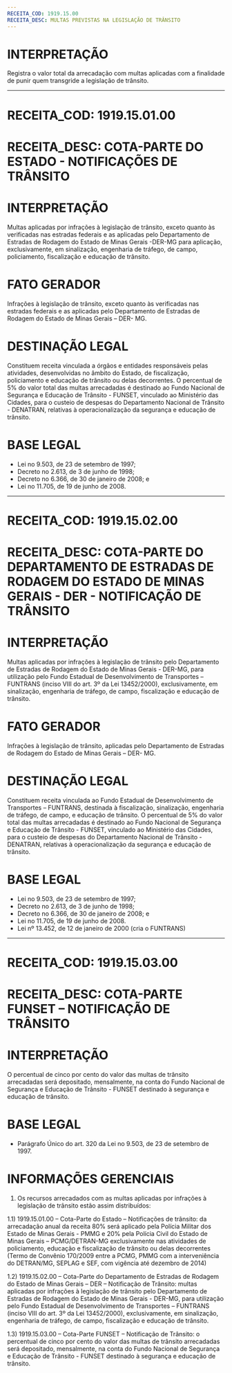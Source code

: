 ```yaml
---
RECEITA_COD: 1919.15.00
RECEITA_DESC: MULTAS PREVISTAS NA LEGISLAÇÃO DE TRÂNSITO
---
```


# INTERPRETAÇÃO
Registra o valor total da arrecadação com multas aplicadas com a finalidade de 
punir quem transgride a legislação de trânsito.

-------------------------------------------------------------------------------

# RECEITA_COD: 1919.15.01.00
# RECEITA_DESC: COTA-PARTE DO ESTADO - NOTIFICAÇÕES DE TRÂNSITO

# INTERPRETAÇÃO
Multas aplicadas por infrações à legislação de trânsito, exceto quanto às verificadas nas estradas federais e as aplicadas pelo Departamento de Estradas de Rodagem do Estado de Minas Gerais -DER-MG para aplicação, exclusivamente, em sinalização, engenharia de tráfego, de campo, policiamento, fiscalização e educação de trânsito.

# FATO GERADOR
Infrações à legislação de trânsito, exceto quanto às verificadas nas estradas federais e as aplicadas pelo Departamento de Estradas de Rodagem do Estado de Minas Gerais – DER- MG.

# DESTINAÇÃO LEGAL
Constituem receita vinculada a órgãos e entidades responsáveis pelas atividades, desenvolvidas no âmbito do Estado, de fiscalização, policiamento e educação de trânsito ou delas decorrentes.
O percentual de 5% do valor total das multas arrecadadas é destinado ao Fundo Nacional de Segurança e Educação de Trânsito - FUNSET, vinculado ao Ministério das Cidades, para o custeio de despesas do Departamento Nacional de Trânsito - DENATRAN, relativas à operacionalização da segurança e educação de trânsito.

# BASE LEGAL
- Lei no 9.503, de 23 de setembro de 1997;
- Decreto no 2.613, de 3 de junho de 1998;
- Decreto no 6.366, de 30 de janeiro de 2008; e
- Lei no 11.705, de 19 de junho de 2008.

-------------------------------------------------------------------------------

# RECEITA_COD: 1919.15.02.00
# RECEITA_DESC: COTA-PARTE DO DEPARTAMENTO DE ESTRADAS DE RODAGEM DO ESTADO DE MINAS GERAIS - DER - NOTIFICAÇÃO DE TRÂNSITO

# INTERPRETAÇÃO
Multas aplicadas por infrações à legislação de trânsito pelo Departamento de Estradas de Rodagem do Estado de Minas Gerais - DER-MG, para utilização pelo Fundo Estadual de Desenvolvimento de Transportes – FUNTRANS (inciso VIII do art. 3º da Lei 13452/2000), exclusivamente, em sinalização, engenharia de tráfego, de campo, fiscalização e educação de trânsito.

# FATO GERADOR
Infrações à legislação de trânsito, aplicadas pelo Departamento de Estradas de Rodagem do Estado de Minas Gerais – DER- MG.

# DESTINAÇÃO LEGAL
Constituem receita vinculada ao Fundo Estadual de Desenvolvimento de Transportes – FUNTRANS, destinada à fiscalização, sinalização, engenharia de tráfego, de campo, e educação de trânsito.
O percentual de 5% do valor total das multas arrecadadas é destinado ao Fundo Nacional de Segurança e Educação de Trânsito - FUNSET, vinculado ao Ministério das Cidades, para o custeio de despesas do Departamento Nacional de Trânsito - DENATRAN, relativas à operacionalização da segurança e educação de trânsito.

# BASE LEGAL
- Lei no 9.503, de 23 de setembro de 1997;
- Decreto no 2.613, de 3 de junho de 1998;
- Decreto no 6.366, de 30 de janeiro de 2008; e
- Lei no 11.705, de 19 de junho de 2008.
- Lei nº 13.452, de 12 de janeiro de 2000 (cria o FUNTRANS)

-------------------------------------------------------------------------------

# RECEITA_COD: 1919.15.03.00
# RECEITA_DESC: COTA-PARTE FUNSET – NOTIFICAÇÃO DE TRÂNSITO

# INTERPRETAÇÃO

O percentual de cinco por cento do valor das multas de trânsito arrecadadas será depositado, mensalmente, na conta do Fundo Nacional de Segurança e Educação de Trânsito - FUNSET destinado à segurança e educação de trânsito.

# BASE LEGAL
- Parágrafo Único do art. 320 da Lei no 9.503, de 23 de setembro de 1997.

# INFORMAÇÕES GERENCIAIS

1)  Os recursos arrecadados com as multas aplicadas por infrações à legislação de trânsito estão assim distribuídos:

  1.1) 1919.15.01.00 – Cota-Parte do Estado – Notificações de trânsito: da arrecadação anual da receita 80% será aplicado pela Polícia Militar dos Estado de Minas Gerais - PMMG e 20% pela Polícia Civil do Estado de Minas Gerais – PCMG/DETRAN-MG exclusivamente nas atividades de policiamento, educação e fiscalização de trânsito ou delas decorrentes (Termo de Convênio 170/2009 entre a PCMG, PMMG com a interveniência do DETRAN/MG, SEPLAG e SEF, com vigência até dezembro de 2014)

  1.2) 1919.15.02.00 – Cota-Parte do Departamento de Estradas de Rodagem do Estado de Minas Gerais – DER – Notificação de Trânsito: multas aplicadas por infrações à legislação de trânsito pelo Departamento de Estradas de Rodagem do Estado de Minas Gerais - DER-MG, para utilização pelo Fundo Estadual de Desenvolvimento de Transportes – FUNTRANS (inciso VIII do art. 3º da Lei 13452/2000), exclusivamente, em sinalização, engenharia de tráfego, de campo, fiscalização e educação de trânsito.

  1.3) 1919.15.03.00 – Cota-Parte FUNSET – Notificação de Trânsito: o percentual de cinco por cento do valor das multas de trânsito arrecadadas será depositado, mensalmente, na conta do Fundo Nacional de Segurança e Educação de Trânsito - FUNSET destinado à segurança e educação de trânsito.

